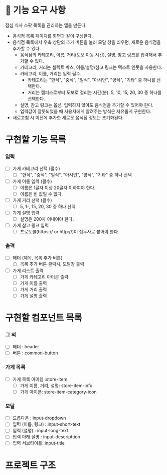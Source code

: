 # 🎯 기능 요구 사항

점심 식사 스팟 목록을 관리하는 앱을 만든다.

- 음식점 목록 페이지를 화면과 같이 구성한다.
- 음식점 목록에서 우측 상단의 추가 버튼을 눌러 모달 창을 띄우면, 새로운 음식점을 추가할 수 있다.
  - 음식점의 카테고리, 이름, 거리(도보 이동 시간), 설명, 참고 링크를 입력해서 추가할 수 있다.
  - 카테고리, 거리는 셀렉트 박스, 이름/설명/참고 링크는 텍스트 인풋을 사용한다.
  - 카테고리, 이름, 거리는 입력 필수.
    - 카테고리는 "한식", "중식", "일식", "아시안", "양식", "기타" 중 하나를 선택한다.
    - 거리는 캠퍼스로부터 도보로 걸리는 시간(분). 5, 10, 15, 20, 30 중 하나를 선택한다.
  - 설명, 참고 링크는 옵션. 입력하지 않아도 음식점을 추가할 수 있어야 한다.
  - 입력값이 잘못되었을 때 사용자에게 알려주는 방식은 자유롭게 구현한다.
- 새로고침 시 이전에 추가한 새로운 음식점 정보는 초기화된다.

# 구현할 기능 목록

### 입력

- [ ] 가게 카테고리 선택 (필수)
  - [ ] "한식", "중식", "일식", "아시안", "양식", "기타" 중 하나 선택
- [ ] 가게 이름 입력 (필수)
  - [ ] 이름은 1글자 이상 20글자 이하여야 한다.
  - [ ] 이름은 빈 값일 수 없다.
- [ ] 가게 거리 선택 (필수)
  - [ ] 5, 1-, 15, 20, 30 중 하나 선택
- [ ] 가게 설명 입력
  - [ ] 설명은 200자 이내여야 한다.
- [ ] 가게 참고 링크 입력
  - [ ] 프로토콜(https:// or http://)이 접두사로 붙어야 한다.

### 출력

- [ ] 헤더 (제목, 목록 추가 버튼)
  - [ ] 목록 추가 버튼 클릭시, 모달창 출력
- [ ] 가게 리스트 출력
  - [ ] 가게 카테고리 아이콘 출력
  - [ ] 가게 이름 출력
  - [ ] 가게 거리 출력
  - [ ] 가게 설명 출력

# 구현할 컴포넌트 목록

### 그 외

- [ ] 헤더 : header
- [ ] 버튼 : common-button

### 가게 목록

- [ ] 가게 목록 아이템 :store-item
  - [ ] 가게 이름, 거리, 설명: store-item-info
  - [ ] 가게 아이콘: store-item-category-icon

### 모달

- [ ] 드롭다운 : input-dropdown
- [ ] 입력 (이름, 링크) : input-short-text
- [ ] 입력 (설명) : input-long-text
- [ ] 입력 아래 설명 : input-descripttion
- [ ] 입력 서브타이틀: input-title

# 프로젝트 구조
